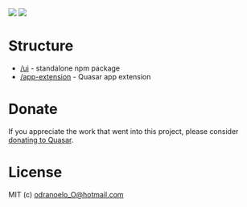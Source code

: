 <img src="https://img.shields.io/npm/v/quasar-ui-quasar-crud.svg?label=quasar-ui-quasar-crud">
<img src="https://img.shields.io/npm/v/quasar-app-extension-quasar-crud.svg?label=quasar-app-extension-quasar-crud">

# Structure
* [/ui](ui) - standalone npm package
* [/app-extension](app-extension) - Quasar app extension

# Donate
If you appreciate the work that went into this project, please consider [donating to Quasar](https://donate.quasar.dev).

# License
MIT (c) odranoelo_O@hotmail.com
